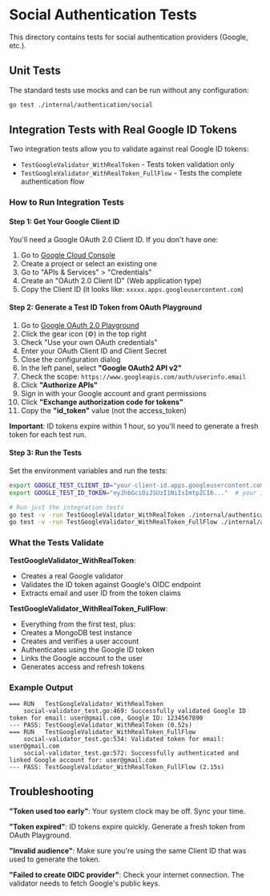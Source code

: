 # Social Authentication Tests

This directory contains tests for social authentication providers (Google, etc.).

## Unit Tests

The standard tests use mocks and can be run without any configuration:

```bash
go test ./internal/authentication/social
```

## Integration Tests with Real Google ID Tokens

Two integration tests allow you to validate against real Google ID tokens:

- `TestGoogleValidator_WithRealToken` - Tests token validation only
- `TestGoogleValidator_WithRealToken_FullFlow` - Tests the complete authentication flow

### How to Run Integration Tests

#### Step 1: Get Your Google Client ID

You'll need a Google OAuth 2.0 Client ID. If you don't have one:

1. Go to [Google Cloud Console](https://console.cloud.google.com/)
2. Create a project or select an existing one
3. Go to "APIs & Services" > "Credentials"
4. Create an "OAuth 2.0 Client ID" (Web application type)
5. Copy the Client ID (it looks like: `xxxxx.apps.googleusercontent.com`)

#### Step 2: Generate a Test ID Token from OAuth Playground

1. Go to [Google OAuth 2.0 Playground](https://developers.google.com/oauthplayground/)
2. Click the gear icon (⚙️) in the top right
3. Check "Use your own OAuth credentials"
4. Enter your OAuth Client ID and Client Secret
5. Close the configuration dialog
6. In the left panel, select **"Google OAuth2 API v2"**
7. Check the scope: `https://www.googleapis.com/auth/userinfo.email`
8. Click **"Authorize APIs"**
9. Sign in with your Google account and grant permissions
10. Click **"Exchange authorization code for tokens"**
11. Copy the **"id_token"** value (not the access_token)

**Important**: ID tokens expire within 1 hour, so you'll need to generate a fresh token for each test run.

#### Step 3: Run the Tests

Set the environment variables and run the tests:

```bash
export GOOGLE_TEST_CLIENT_ID="your-client-id.apps.googleusercontent.com"
export GOOGLE_TEST_ID_TOKEN="eyJhbGciOiJSUzI1NiIsImtpZCI6..."  # your ID token from OAuth playground

# Run just the integration tests
go test -v -run TestGoogleValidator_WithRealToken ./internal/authentication/social
go test -v -run TestGoogleValidator_WithRealToken_FullFlow ./internal/authentication/social
```

### What the Tests Validate

**TestGoogleValidator_WithRealToken**:
- Creates a real Google validator
- Validates the ID token against Google's OIDC endpoint
- Extracts email and user ID from the token claims

**TestGoogleValidator_WithRealToken_FullFlow**:
- Everything from the first test, plus:
- Creates a MongoDB test instance
- Creates and verifies a user account
- Authenticates using the Google ID token
- Links the Google account to the user
- Generates access and refresh tokens

### Example Output

```
=== RUN   TestGoogleValidator_WithRealToken
    social-validator_test.go:469: Successfully validated Google ID token for email: user@gmail.com, Google ID: 1234567890
--- PASS: TestGoogleValidator_WithRealToken (0.52s)
=== RUN   TestGoogleValidator_WithRealToken_FullFlow
    social-validator_test.go:534: Validated token for email: user@gmail.com
    social-validator_test.go:572: Successfully authenticated and linked Google account for: user@gmail.com
--- PASS: TestGoogleValidator_WithRealToken_FullFlow (2.15s)
```

## Troubleshooting

**"Token used too early"**: Your system clock may be off. Sync your time.

**"Token expired"**: ID tokens expire quickly. Generate a fresh token from OAuth Playground.

**"Invalid audience"**: Make sure you're using the same Client ID that was used to generate the token.

**"Failed to create OIDC provider"**: Check your internet connection. The validator needs to fetch Google's public keys.